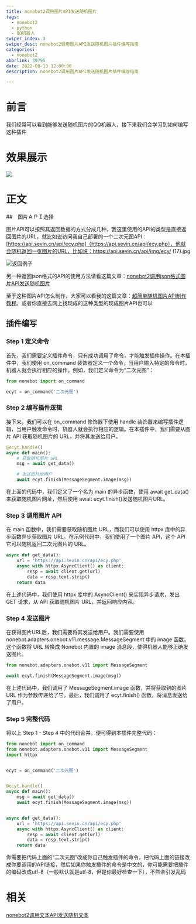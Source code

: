 ```yaml
---
title: nonebot2调用图片API发送随机图片
tags:
  - nonebot2
  - python
  - QQ机器人
swiper_index: 3
swiper_desc: nonebot2调用图片API发送随机图片插件编写指南
categories: 
  - nonebot2
abbrlink: 39795
date: 2022-08-13 12:00:00
description: nonebot2调用图片API发送随机图片插件编写指南

---
```


# 前言

我们经常可以看到能够发送随机图片的QQ机器人，接下来我们会学习到如何编写这种插件

# 效果展示

![](http://img.sevin.cn/i/2023/06/07/647ff05420517.png)

# 正文

##　图片ＡＰＩ选择

图片API可以按照其返回数据的方式分成几种，我这里使用的API的类型是直接返回图片的URL，就比如说访问我自己部署的一个二次元图API：[https://api.sevin.cn/api/ecy.php]（https://api.sevin.cn/api/ecy.php），他就会随机返回一张图片的URL，比如说：https://api.sevin.cn/api/img/ecy/ (17).jpg

![返回例子](http://img.sevin.cn/i/2023/06/07/647ff086dd636.png)

另一种返回json格式的API的使用方法请看这篇文章：[nonebot2调用json格式图片API发送随机图片](https://blog.csdn.net/m0_62568363/article/details/126539128)

至于这种图片API怎么制作，大家可以看我的这篇文章：[超简单随机图片API制作教程](https://blog.csdn.net/m0_62568363/article/details/126328130)。或者你直接去网上找现成的这种类型的现成图片API也可以

## 插件编写

### Step 1 定义命令

首先，我们需要定义插件命令，只有成功调用了命令，才能触发插件操作。在本插件中，我们使用 on_command 装饰器定义一个命令，当用户输入特定的命令时，机器人就会执行相应的操作。例如，我们定义命令为“二次元图”：

```python
from nonebot import on_command

ecyt = on_command('二次元图')
```

### Step 2 编写插件逻辑

接下来，我们可以在 on_command 修饰器下使用 handle 装饰器来编写插件逻辑，当用户触发命令时，机器人就会执行相应的逻辑。在本插件中，我们需要从图片 API 获取随机图片的 URL，并将其发送给用户。

```python
@ecyt.handle()
async def main():
    # 获取随机图片 URL
    msg = await get_data()

    # 发送图片给用户
    await ecyt.finish(MessageSegment.image(msg))

```

在上面的代码中，我们定义了一个名为 main 的异步函数，使用 await get_data() 来获取随机图片网址，然后使用 await ecyt.finish()发送随机图片URL。

### Step 3 调用图片 API

在 main 函数中，我们需要获取随机图片 URL，而我们可以使用 httpx 库中的异步函数异步获取图片 URL。在示例代码中，我们使用了一个图片 API，这个 API 它可以随机返回二次元图片的 URL。

```python
async def get_data():
    url = 'https://api.sevin.cn/api/ecy.php'
    async with httpx.AsyncClient() as client:
        resp = await client.get(url)
        data = resp.text.strip()
    return data

```

在上述代码中，我们使用 httpx 库中的 AsyncClient() 来实现异步请求，发出 GET 请求，从 API 获取随机图片 URL，并返回响应内容。

### Step 4 发送图片

在获得图片URL后，我们需要将其发送给用户。我们需要使用 nonebot.adapters.onebot.v11.message.MessageSegment 中的 image 函数。这个函数将 URL 转换成 Nonebot 内置的 image 消息段，使得机器人能够正确发送图片。

```python 
from nonebot.adapters.onebot.v11 import MessageSegment

await ecyt.finish(MessageSegment.image(msg))
```

在上述代码中，我们调用了 MessageSegment.image 函数，并将获取到的图片 URL 作为参数传递给了它。最后，我们调用了 ecyt.finish() 函数，将消息发送给了用户。

### Step 5 完整代码

将以上 Step 1 - Step 4 中的代码合并，便可得到本插件完整代码：

``` Python
from nonebot import on_command
from nonebot.adapters.onebot.v11 import MessageSegment
import httpx


ecyt = on_command('二次元图')


@ecyt.handle()
async def main():
    msg = await get_data()
    await ecyt.finish(MessageSegment.image(msg))


async def get_data():
    url = 'https://api.sevin.cn/api/ecy.php'
    async with httpx.AsyncClient() as client:
        resp = await client.get(url)
        data = resp.text.strip()
    return data

```

你需要把代码上面的“二次元图”改成你自己触发插件的命令，把代码上面的链接改成你要调用的API链接，然后如果你触发插件的命令是中文的，你可能需要把插件的编码改成utf-8（一般默认就是utf-8，但是你最好检查一下），不然会引发乱码

# 相关

[nonebot2调用文本API发送随机文本](https://blog.csdn.net/m0_62568363/article/details/126325208)